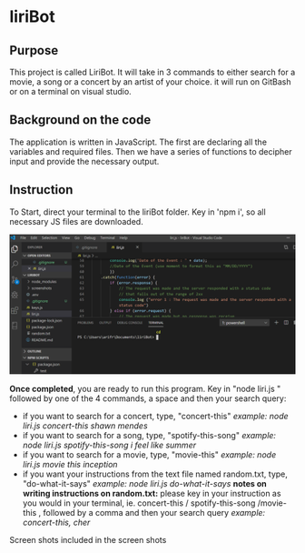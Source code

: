 # liriBot

## Purpose 
This project is called LiriBot. It will take in 3 commands to either search for a movie, a song or a concert by an artist of your choice. it will run on GitBash or on a terminal on visual studio.

## Background on the code
The application is written in JavaScript. The first are declaring all the variables and required files. Then we have a series of functions to decipher input and provide the necessary output.


## Instruction
To Start, direct your terminal to the liriBot folder. Key in 'npm i', so all necessary JS files are downloaded.

![](screenshots/photo1.PNG)


**Once completed**, you are ready to run this program. Key in "node liri.js " followed by one of the 4 commands, a space and then your search query:
- if you want to search for a concert, type, "concert-this"
    *example: node liri.js concert-this shawn mendes*
- if you want to search for a song, type, "spotify-this-song"
    *example: node liri.js spotify-this-song i feel like summer*
- if you want to search for a movie, type, "movie-this"
    *example: node liri.js movie this inception*
- if you want your instructions from the text file named random.txt, type, "do-what-it-says"
    *example: node liri.js do-what-it-says*
    **notes on writing instructions on random.txt:** please key in your instruction as you would in your terminal, ie. concert-this / spotify-this-song /movie-this , followed by a comma and then your search query
        *example: concert-this, cher*


Screen shots included in the screen shots 

